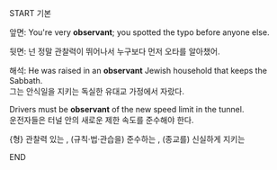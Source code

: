 START
기본

앞면:
You're very **observant**; you spotted the typo before anyone else.

뒷면:
넌 정말 관찰력이 뛰어나서 누구보다 먼저 오타를 알아챘어.

해석:
He was raised in an **observant** Jewish household that keeps the Sabbath.  
그는 안식일을 지키는 독실한 유대교 가정에서 자랐다.

Drivers must be **observant** of the new speed limit in the tunnel.  
운전자들은 터널 안의 새로운 제한 속도를 준수해야 한다.

{형} 관찰력 있는 , (규칙·법·관습을) 준수하는 , (종교를) 신실하게 지키는
<!--ID: 1746271863320-->
END